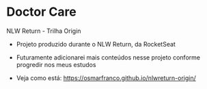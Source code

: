 # Doctor Care
NLW Return - Trilha Origin

+ Projeto produzido durante o NLW Return, da RocketSeat

+ Futuramente adicionarei mais conteúdos nesse projeto conforme progredir nos meus estudos

+ Veja como está: https://osmarfranco.github.io/nlwreturn-origin/
